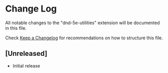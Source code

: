 # Change Log

All notable changes to the "dnd-5e-utilities" extension will be documented in this file.

Check [Keep a Changelog](http://keepachangelog.com/) for recommendations on how to structure this file.

## [Unreleased]

- Initial release